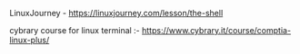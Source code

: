 LinuxJourney - https://linuxjourney.com/lesson/the-shell
 
cybrary course for linux terminal :- https://www.cybrary.it/course/comptia-linux-plus/
